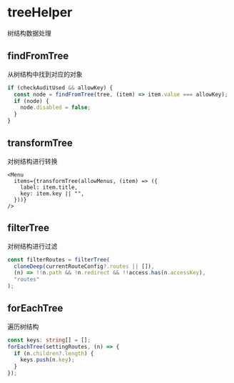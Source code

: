 # treeHelper

树结构数据处理

## findFromTree

从树结构中找到对应的对象

```ts
if (checkAuditUsed && allowKey) {
  const node = findFromTree(tree, (item) => item.value === allowKey);
  if (node) {
    node.disabled = false;
  }
}
```

## transformTree

对树结构进行转换

```tsx
<Menu
  items={transformTree(allowMenus, (item) => ({
    label: item.title,
    key: item.key || "",
  }))}
/>
```

## filterTree

对树结构进行过滤

```ts
const filterRoutes = filterTree(
  cloneDeep(currentRouteConfig?.routes || []),
  (n) => !!n.path && !n.redirect && !!access.has(n.accessKey),
  "routes"
);
```

## forEachTree

遍历树结构

```ts
const keys: string[] = [];
forEachTree(settingRoutes, (n) => {
  if (n.children?.length) {
    keys.push(n.key);
  }
});
```
